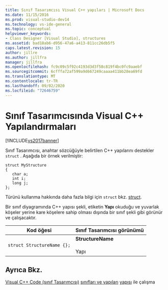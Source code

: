 ```yaml
---
title: Sınıf Tasarımcısı Visual C++ yapıları | Microsoft Docs
ms.date: 11/15/2016
ms.prod: visual-studio-dev14
ms.technology: vs-ide-general
ms.topic: conceptual
helpviewer_keywords:
- Class Designer [Visual Studio], structures
ms.assetid: bad18ab6-d956-47a6-a413-811cc26db5f5
caps.latest.revision: 15
author: jillre
ms.author: jillfra
manager: jillfra
ms.openlocfilehash: fc9c09c5f92c4193d3d3f58c819f4bc0fc9aaebf
ms.sourcegitcommit: 6cfffa72af599a9d667249caaaa411bb28ea69fd
ms.translationtype: MT
ms.contentlocale: tr-TR
ms.lasthandoff: 09/02/2020
ms.locfileid: "72646759"
---
```

# <a name="visual-c-structures-in-class-designer"></a>Sınıf Tasarımcısında Visual C++ Yapılandırmaları
[!INCLUDE[vs2017banner](../includes/vs2017banner.md)]

Sınıf Tasarımcısı, anahtar sözcüğüyle belirtilen C++ yapılarını destekler `struct` . Aşağıda bir örnek verilmiştir:

```
struct MyStructure
{
   char a;
   int i;
   long j;
};
```

 Türünü kullanma hakkında daha fazla bilgi için `struct` bkz. [struct](https://msdn.microsoft.com/library/3c6ba273-e248-4ff1-8c69-d2abcf1263c6).

 Bir sınıf diyagramında C++ yapısı şekli, etiketin **Yapı** okuduğu ve yuvarlak köşeler yerine kare köşelere sahip olması dışında bir sınıf şekli gibi görünür ve çalışacaktır.

|Kod öğesi|Sınıf Tasarımcısı görünümü|
|------------------|-------------------------|
|`struct StructureName {};`|**StructureName**<br /><br /> Yapı|

## <a name="see-also"></a>Ayrıca Bkz.
 [Visual C++ Code (sınıf Tasarımcısı)](../ide/working-with-visual-cpp-code-class-designer.md) [sınıfları ve yapıları](https://msdn.microsoft.com/library/516dd496-13fb-4f17-845a-e9ca45437873) [yapısı](https://msdn.microsoft.com/library/3c6ba273-e248-4ff1-8c69-d2abcf1263c6) ile çalışma
